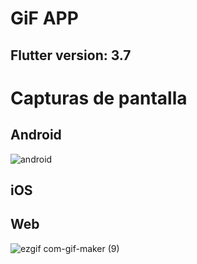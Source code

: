 # GiF  APP 

## Flutter version: 3.7

# Capturas de pantalla

## Android
![android](https://user-images.githubusercontent.com/67708594/200344042-e82a9950-afc2-4eb2-a8b1-f76c25a83902.gif)


## iOS


## Web
![ezgif com-gif-maker (9)](https://user-images.githubusercontent.com/67708594/200344444-fc244103-779f-46df-856a-3fd7fdec6861.gif)
